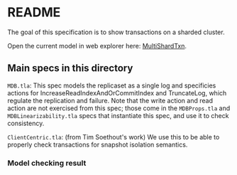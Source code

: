 # README

The goal of this specification is to show transactions on a sharded cluster.

Open the current model in web explorer here: [MultiShardTxn](https://will62794.github.io/tla-web/#!/home?specpath=https%3A%2F%2Fraw.githubusercontent.com%2Fmuratdem%2FMDBTLA%2Fmain%2FMultiShardTxn%2FMultiShardTxn.tla&constants%5BKeys%5D=%7Bk1%2Ck2%7D&constants%5BTxId%5D=%7Bt1%2Ct2%7D&constants%5BShard%5D=%7Bs1%2Cs2%7D&constants%5BNoValue%5D=%22NoVal%22&constants%5BWC%5D=%22majority%22&constants%5BRC%5D=%22linearizable%22&constants%5BMaxStmts%5D=2&hiddenVars=epoch%2CcommitIndex%2Clsn%2Coverlap%2Caborted).


## Main specs in this directory

`MDB.tla`: This spec models the replicaset as a single log and specificies actions for IncreaseReadIndexAndOrCommitIndex and TruncateLog, which regulate the replication and failure. Note that the write action and read action are not exercised from this spec; those come in the `MDBProps.tla` and `MDBLinearizability.tla` specs that instantiate this spec, and use it to check consistency.

`ClientCentric.tla`: (from Tim Soethout's work) We use this to be able to properly check transactions for snapshot isolation semantics.

### Model checking result


